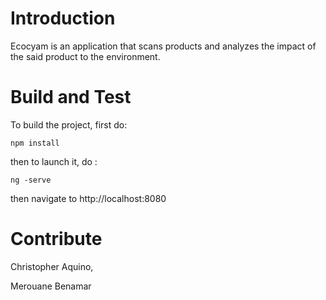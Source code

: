 # Introduction 
Ecocyam is an application that scans products and analyzes the impact of the said product to the environment.

# Build and Test
To build the project, first do:
```
npm install 
```

then to launch it, do :
```
ng -serve
```
then navigate to http://localhost:8080

# Contribute
Christopher Aquino,

Merouane Benamar
